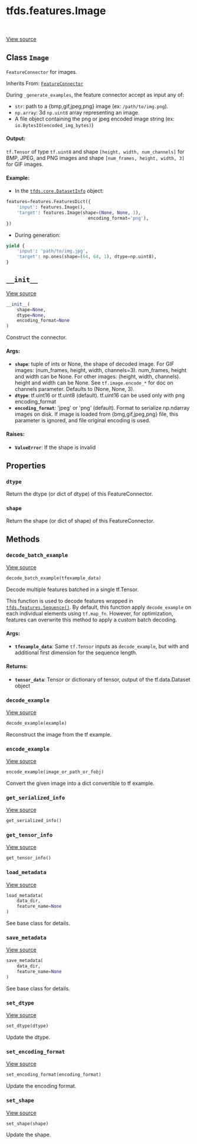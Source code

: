 <div itemscope itemtype="http://developers.google.com/ReferenceObject">
<meta itemprop="name" content="tfds.features.Image" />
<meta itemprop="path" content="Stable" />
<meta itemprop="property" content="dtype"/>
<meta itemprop="property" content="shape"/>
<meta itemprop="property" content="__init__"/>
<meta itemprop="property" content="decode_batch_example"/>
<meta itemprop="property" content="decode_example"/>
<meta itemprop="property" content="encode_example"/>
<meta itemprop="property" content="get_serialized_info"/>
<meta itemprop="property" content="get_tensor_info"/>
<meta itemprop="property" content="load_metadata"/>
<meta itemprop="property" content="save_metadata"/>
<meta itemprop="property" content="set_dtype"/>
<meta itemprop="property" content="set_encoding_format"/>
<meta itemprop="property" content="set_shape"/>
</div>

# tfds.features.Image

<!-- Insert buttons -->

<table class="tfo-notebook-buttons tfo-api" align="left">
</table>

<a target="_blank" href="https://github.com/tensorflow/datasets/tree/master/tensorflow_datasets/core/features/image_feature.py">View
source</a>

## Class `Image`

<!-- Start diff -->
`FeatureConnector` for images.

Inherits From: [`FeatureConnector`](../../tfds/features/FeatureConnector.md)

<!-- Placeholder for "Used in" -->

During `_generate_examples`, the feature connector accept as input any of:

*   `str`: path to a {bmp,gif,jpeg,png} image (ex: `/path/to/img.png`).
*   `np.array`: 3d `np.uint8` array representing an image.
*   A file object containing the png or jpeg encoded image string (ex:
    `io.BytesIO(encoded_img_bytes)`)

#### Output:

`tf.Tensor` of type `tf.uint8` and shape `[height, width, num_channels]` for
BMP, JPEG, and PNG images and shape `[num_frames, height, width, 3]` for GIF
images.

#### Example:

*   In the
    <a href="../../tfds/core/DatasetInfo.md"><code>tfds.core.DatasetInfo</code></a>
    object:

```python
features=features.FeaturesDict({
    'input': features.Image(),
    'target': features.Image(shape=(None, None, 1),
                               encoding_format='png'),
})
```

*   During generation:

```python
yield {
    'input': 'path/to/img.jpg',
    'target': np.ones(shape=(64, 64, 1), dtype=np.uint8),
}
```

<h2 id="__init__"><code>__init__</code></h2>

<a target="_blank" href="https://github.com/tensorflow/datasets/tree/master/tensorflow_datasets/core/features/image_feature.py">View
source</a>

```python
__init__(
    shape=None,
    dtype=None,
    encoding_format=None
)
```

Construct the connector.

#### Args:

*   <b>`shape`</b>: tuple of ints or None, the shape of decoded image. For GIF
    images: (num_frames, height, width, channels=3). num_frames, height and
    width can be None. For other images: (height, width, channels). height and
    width can be None. See `tf.image.encode_*` for doc on channels parameter.
    Defaults to (None, None, 3).
*   <b>`dtype`</b>: tf.uint16 or tf.uint8 (default). tf.uint16 can be used only
    with png encoding_format
*   <b>`encoding_format`</b>: 'jpeg' or 'png' (default). Format to serialize
    np.ndarray images on disk. If image is loaded from {bmg,gif,jpeg,png} file,
    this parameter is ignored, and file original encoding is used.

#### Raises:

* <b>`ValueError`</b>: If the shape is invalid



## Properties

<h3 id="dtype"><code>dtype</code></h3>

Return the dtype (or dict of dtype) of this FeatureConnector.

<h3 id="shape"><code>shape</code></h3>

Return the shape (or dict of shape) of this FeatureConnector.

## Methods

<h3 id="decode_batch_example"><code>decode_batch_example</code></h3>

<a target="_blank" href="https://github.com/tensorflow/datasets/tree/master/tensorflow_datasets/core/features/feature.py">View
source</a>

```python
decode_batch_example(tfexample_data)
```

Decode multiple features batched in a single tf.Tensor.

This function is used to decode features wrapped in
<a href="../../tfds/features/Sequence.md"><code>tfds.features.Sequence()</code></a>.
By default, this function apply `decode_example` on each individual elements
using `tf.map_fn`. However, for optimization, features can overwrite this method
to apply a custom batch decoding.

#### Args:

*   <b>`tfexample_data`</b>: Same `tf.Tensor` inputs as `decode_example`, but
    with and additional first dimension for the sequence length.

#### Returns:

*   <b>`tensor_data`</b>: Tensor or dictionary of tensor, output of the
    tf.data.Dataset object

<h3 id="decode_example"><code>decode_example</code></h3>

<a target="_blank" href="https://github.com/tensorflow/datasets/tree/master/tensorflow_datasets/core/features/image_feature.py">View
source</a>

``` python
decode_example(example)
```

Reconstruct the image from the tf example.

<h3 id="encode_example"><code>encode_example</code></h3>

<a target="_blank" href="https://github.com/tensorflow/datasets/tree/master/tensorflow_datasets/core/features/image_feature.py">View
source</a>

``` python
encode_example(image_or_path_or_fobj)
```

Convert the given image into a dict convertible to tf example.

<h3 id="get_serialized_info"><code>get_serialized_info</code></h3>

<a target="_blank" href="https://github.com/tensorflow/datasets/tree/master/tensorflow_datasets/core/features/image_feature.py">View
source</a>

``` python
get_serialized_info()
```

<h3 id="get_tensor_info"><code>get_tensor_info</code></h3>

<a target="_blank" href="https://github.com/tensorflow/datasets/tree/master/tensorflow_datasets/core/features/image_feature.py">View
source</a>

``` python
get_tensor_info()
```

<h3 id="load_metadata"><code>load_metadata</code></h3>

<a target="_blank" href="https://github.com/tensorflow/datasets/tree/master/tensorflow_datasets/core/features/image_feature.py">View
source</a>

``` python
load_metadata(
    data_dir,
    feature_name=None
)
```

See base class for details.

<h3 id="save_metadata"><code>save_metadata</code></h3>

<a target="_blank" href="https://github.com/tensorflow/datasets/tree/master/tensorflow_datasets/core/features/image_feature.py">View
source</a>

``` python
save_metadata(
    data_dir,
    feature_name=None
)
```

See base class for details.

<h3 id="set_dtype"><code>set_dtype</code></h3>

<a target="_blank" href="https://github.com/tensorflow/datasets/tree/master/tensorflow_datasets/core/features/image_feature.py">View
source</a>

```python
set_dtype(dtype)
```

Update the dtype.

<h3 id="set_encoding_format"><code>set_encoding_format</code></h3>

<a target="_blank" href="https://github.com/tensorflow/datasets/tree/master/tensorflow_datasets/core/features/image_feature.py">View
source</a>

``` python
set_encoding_format(encoding_format)
```

Update the encoding format.

<h3 id="set_shape"><code>set_shape</code></h3>

<a target="_blank" href="https://github.com/tensorflow/datasets/tree/master/tensorflow_datasets/core/features/image_feature.py">View
source</a>

``` python
set_shape(shape)
```

Update the shape.

